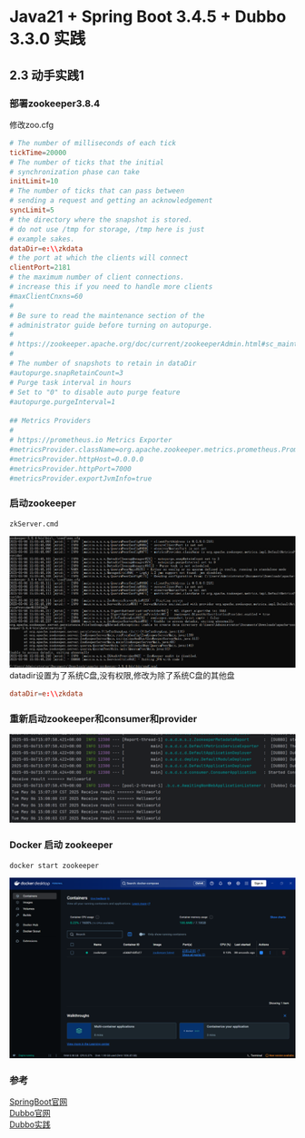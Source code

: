 # Java21 + Spring Boot 3.4.5 + Dubbo 3.3.0 实践
## 2.3 动手实践1

### 部署zookeeper3.8.4 
修改zoo.cfg
```conf
# The number of milliseconds of each tick
tickTime=20000
# The number of ticks that the initial
# synchronization phase can take
initLimit=10
# The number of ticks that can pass between
# sending a request and getting an acknowledgement
syncLimit=5
# the directory where the snapshot is stored.
# do not use /tmp for storage, /tmp here is just
# example sakes.
dataDir=e:\\zkdata
# the port at which the clients will connect
clientPort=2181
# the maximum number of client connections.
# increase this if you need to handle more clients
#maxClientCnxns=60
#
# Be sure to read the maintenance section of the
# administrator guide before turning on autopurge.
#
# https://zookeeper.apache.org/doc/current/zookeeperAdmin.html#sc_maintenance
#
# The number of snapshots to retain in dataDir
#autopurge.snapRetainCount=3
# Purge task interval in hours
# Set to "0" to disable auto purge feature
#autopurge.purgeInterval=1

## Metrics Providers
#
# https://prometheus.io Metrics Exporter
#metricsProvider.className=org.apache.zookeeper.metrics.prometheus.PrometheusMetricsProvider
#metricsProvider.httpHost=0.0.0.0
#metricsProvider.httpPort=7000
#metricsProvider.exportJvmInfo=true
```

### 启动zookeeper
```shell
zkServer.cmd
```

![](doc/启动zookeeper失败.png)
datadir设置为了系统C盘,没有权限,修改为除了系统C盘的其他盘
```conf
dataDir=e:\\zkdata
```

### 重新启动zookeeper和consumer和provider
![](doc/Dubbo.png)

### Docker 启动 zookeeper
```shell
docker start zookeeper
```

![img.png](doc/img.png)
### 参考
[SpringBoot官网](https://spring.io/projects/spring-boot)  
[Dubbo官网](https://cn.dubbo.apache.org/zh-cn/overview/home/)  
[Dubbo实践](https://www.cnblogs.com/crazymakercircle/p/18394238)  
